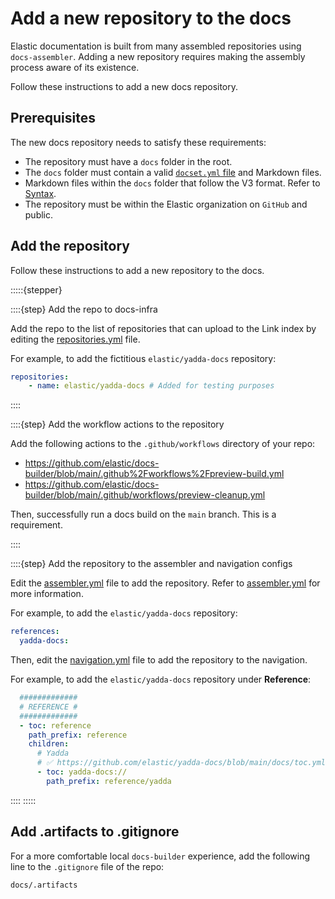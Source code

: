 # Add a new repository to the docs

Elastic documentation is built from many assembled repositories using `docs-assembler`. Adding a new repository requires making the assembly process aware of its existence.

Follow these instructions to add a new docs repository.

## Prerequisites

The new docs repository needs to satisfy these requirements:

- The repository must have a `docs` folder in the root.
- The `docs` folder must contain a valid [`docset.yml` file](../configure/content-set/navigation.md) and Markdown files.
- Markdown files within the `docs` folder that follow the V3 format. Refer to [Syntax](../syntax/index.md).
- The repository must be within the Elastic organization on `GitHub` and public.

## Add the repository

Follow these instructions to add a new repository to the docs.

:::::{stepper}   

::::{step} Add the repo to docs-infra

Add the repo to the list of repositories that can upload to the Link index by editing the [repositories.yml](https://github.com/elastic/docs-infra/blob/main/modules/aws-github-actions-oidc-roles/repositories.yml) file.

For example, to add the fictitious `elastic/yadda-docs` repository:

```yaml
repositories:
    - name: elastic/yadda-docs # Added for testing purposes
```

::::

::::{step} Add the workflow actions to the repository

Add the following actions to the `.github/workflows` directory of your repo:

- https://github.com/elastic/docs-builder/blob/main/.github%2Fworkflows%2Fpreview-build.yml
- https://github.com/elastic/docs-builder/blob/main/.github/workflows/preview-cleanup.yml

Then, successfully run a docs build on the `main` branch. This is a requirement.

::::

::::{step} Add the repository to the assembler and navigation configs

Edit the [assembler.yml](https://github.com/elastic/docs-builder/blob/main/src/tooling/docs-assembler/assembler.yml) file to add the repository. Refer to [assembler.yml](../configure/site/content.md) for more information.

For example, to add the `elastic/yadda-docs` repository:

```yaml
references:
  yadda-docs:
```

Then, edit the [navigation.yml](https://github.com/elastic/docs-builder/blob/main/src/tooling/docs-assembler/navigation.yml) file to add the repository to the navigation.

For example, to add the `elastic/yadda-docs` repository under **Reference**:

```yaml
  #############
  # REFERENCE #
  #############
  - toc: reference
    path_prefix: reference
    children:
      # Yadda
      # ✅ https://github.com/elastic/yadda-docs/blob/main/docs/toc.yml
      - toc: yadda-docs://
        path_prefix: reference/yadda
```

::::
:::::

## Add .artifacts to .gitignore

For a more comfortable local `docs-builder` experience, add the following line to the `.gitignore` file of the repo:

```
docs/.artifacts 
```
